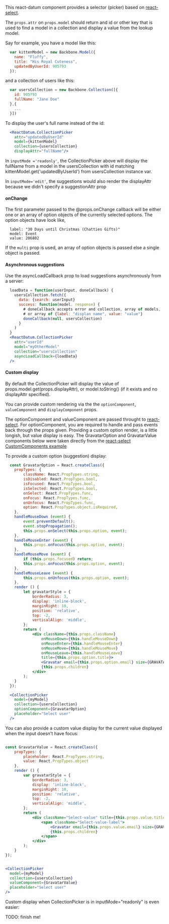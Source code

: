 
This react-datum component provides a selector (picker) based on [react-select](https://jedwatson.github.io/react-select/).  

The `props.attr` on `props.model` should return and id or other key that is used to find a model in a collection and display a value from the lookup model.   

Say for example, you have a model like this:
```javascript
  var kittenModel = new Backbone.Model({
    name: "Fluffy",
    title: "His Royal Cuteness",
    updatedByUserId: 905793
  });
```
and a collection of users like this:
```javascript
  var usersCollection = new Backbone.Collection([{
    id: 905793
    fullName: "Jane Doe"
  },{
    ...
  }])
```
To display the user's full name instead of the id:
```jsx
  <ReactDatum.CollectionPicker 
    attr="updatedByUserId"   
    model={kittenModel}
    collection={usersCollection}
    displayAttr="fullName"/>
```

In `inputMode ='readonly'`, the CollectionPicker above will display the fullName from a model in the usersCollection with id matching kittenModel.get('updatedByUserId') from usersCollection instance var.   

In `inputMode='edit'`, the suggestions would also render the displayAttr because we didn't specify a suggestionAttr prop


#### onChange

The first parameter passed to the @props.onChange callback will be either one or an array of
option objects of the currently selected options. The option objects have look like,
```
  label: "30 Days until Christmas (Chatties Gifts)"
  model: Event
  value: 206802
```
If the `multi` prop is used, an array of option objects is passed else a single object is passed.

#### Asynchronous suggestions

Use the asyncLoadCallback prop to load suggestions asynchronously from a server:
```jsx
  loadData = function(userInput, doneCallback) {
    usersCollection.fetch({
      data: {search: userInput}
      success: function(model. response) {
        # doneCallback accepts error and collection, array of models, 
        # or array of {label: "displan name", value: "value"} 
        doneCallback(null, usersCollection)
      }
    )
  }
  <ReactDatum.CollectionPicker 
    attr="userId" 
    model="myOtherModel" 
    collection="usersCollection" 
    asyncLoadCallback={loadData} 
  />
```

#### Custom display

By default the CollectionPicker will display the value of props.model.get(props.displayAttr),
or model.toString() (if it exists and no displayAttr specified).  

You can provide custom rendering via the the `optionComponent`, `valueComponent` and 
`displayComponent` props.  

The optionComponent and valueComponent are passed throught to [react-select](http://jedwatson.github.io/react-select/).  For optionComponent, you are required to handle and pass events back through the props given. Providing a custom option render, is a little longish, but value display is easy. The GravatarOption and GravatarValue components below were taken directly from the  [react-select CustomComponents example](https://github.com/JedWatson/react-select/blob/master/examples/src/components/CustomComponents.js)

To provide a custom option (suggestion) display:

```jsx
  const GravatarOption = React.createClass({
  	propTypes: {
  		className: React.PropTypes.string,
  		isDisabled: React.PropTypes.bool,
  		isFocused: React.PropTypes.bool,
  		isSelected: React.PropTypes.bool,
  		onSelect: React.PropTypes.func,
  		onFocus: React.PropTypes.func,
  		onUnfocus: React.PropTypes.func,
  		option: React.PropTypes.object.isRequired,
  	},
  	handleMouseDown (event) {
  		event.preventDefault();
  		event.stopPropagation();
  		this.props.onSelect(this.props.option, event);
  	},
  	handleMouseEnter (event) {
  		this.props.onFocus(this.props.option, event);
  	},
  	handleMouseMove (event) {
  		if (this.props.focused) return;
  		this.props.onFocus(this.props.option, event);
  	},
  	handleMouseLeave (event) {
  		this.props.onUnfocus(this.props.option, event);
  	},
  	render () {
  		let gravatarStyle = {
  			borderRadius: 3,
  			display: 'inline-block',
  			marginRight: 10,
  			position: 'relative',
  			top: -2,
  			verticalAlign: 'middle',
  		};
  		return (
  			<div className={this.props.className}
  				onMouseDown={this.handleMouseDown}
  				onMouseEnter={this.handleMouseEnter}
  				onMouseMove={this.handleMouseMove}
  				onMouseLeave={this.handleMouseLeave}
  				title={this.props.option.title}>
  				<Gravatar email={this.props.option.email} size={GRAVATAR_SIZE} style={gravatarStyle} />
  				{this.props.children}
  			</div>
  		);
  	}
  });

  <CollectionPicker
    model={myModel}
    collection={usersCollection}
    optionComponent={GravatarOption}
    placeholder="Select user"
  />
```

You can also provide a custom value display for the current value displayed when the input doesn't
have focus:
```jsx

const GravatarValue = React.createClass({
	propTypes: {
		placeholder: React.PropTypes.string,
		value: React.PropTypes.object
	},
	render () {
		var gravatarStyle = {
			borderRadius: 3,
			display: 'inline-block',
			marginRight: 10,
			position: 'relative',
			top: -2,
			verticalAlign: 'middle',
		};
		return (
			<div className="Select-value" title={this.props.value.title}>
				<span className="Select-value-label">
					<Gravatar email={this.props.value.email} size={GRAVATAR_SIZE} style={gravatarStyle} />
					{this.props.children}
				</span>
			</div>
		);
	}
});


<CollectionPicker
  model={myModel}
  collection={usersCollection}
  valueComponent={GravatarValue}
  placeholder="Select user"
/>
```

Custom display when CollectionPicker is in inputMode="readonly" is even easier:

TODO:  finish me!




